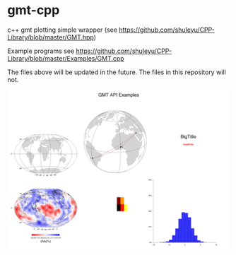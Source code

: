 # gmt-cpp
c++ gmt plotting simple wrapper (see https://github.com/shuleyu/CPP-Library/blob/master/GMT.hpp)

Example programs see https://github.com/shuleyu/CPP-Library/blob/master/Examples/GMT.cpp

The files above will be updated in the future. The files in this repository will not.

![alt text](https://github.com/shuleyu/gmt-cpp/blob/master/Examples.png)
